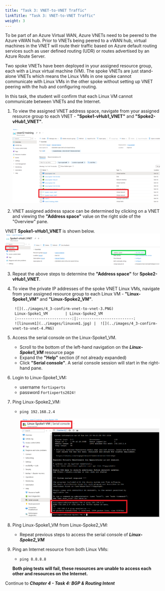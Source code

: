 ```yaml
---
title: "Task 3: VNET-to-VNET Traffic"
linkTitle: "Task 3: VNET-to-VNET Traffic"
weight: 3
---
```


To be part of an Azure Virtual WAN, Azure VNETs need to be peered to the Azure vWAN hub. Prior to VNETs being peered to a vWAN hub, virtual machines in the VNET will route their traffic based on Azure default routing services such as user defined routing (UDR) or routes advertised by an Azure Route Server.

Two spoke VNETs have been deployed in your assigned resource group, each with a Linux virtual machine (VM). The spoke VNETs are just stand-alone VNETs which means the Linux VMs in one spoke cannot communicate with Linux VMs in the other spoke without setting up VNET peering with the hub and configuring routing.

In this task, the student will confirm that each Linux VM cannot communicate between VNETs and the Internet.

1. To view the assigned VNET address space, navigate from your assigned resource group to each VNET - **"Spoke1-vHub1_VNET"** and **"Spoke2-vHub1_VNET"**.

    ![](../images/4_3-confirm-vnet-to-vnet-1.PNG)

2. VNET assigned address space can be determined by clicking on a VNET and viewing the **"Address space"** value on the right side of the "Overview" pane.

VNET **Spoke1-vHub1_VNET** is shown below.
    ![](../images/4_3-confirm-vnet-to-vnet-2.PNG)

3. Repeat the above steps to determine the **"Address space"** for **Spoke2-vHub1_VNET**.

4. To view the private IP addresses of the spoke VNET Linux VMs, navigate from your assigned resource group to each Linux VM - **"Linux-Spoke1_VM"** and **"Linux-Spoke2_VM"**.

        ![](../images/4_3-confirm-vnet-to-vnet-3.PNG)
        Linux-Spoke1_VM        | Linux-Spoke2_VM
        :-------------------------:|:-------------------------:
        ![linuxvm1](../images/linuxvm1.jpg) |  ![](../images/4_3-confirm-vnet-to-vnet-4.PNG)

5. Access the serial console on the Linux-Spoke1_VM.

    - Scroll to the bottom of the left-hand navigation on the ***Linux-Spoke1_VM*** resource page
    - Expand the **"Help"** section (if not already expanded)
    - Click **"Serial console"**.  A serial console session will start in the right-hand pane.

6. Login to Linux-Spoke1_VM:

    - username `fortixperts`
    - password `Fortixperts2024!`

7. Ping Linux-Spoke2_VM:

    - `ping 192.168.2.4`

        ![](../images/4_3-confirm-vnet-to-vnet-5.PNG)

8. Ping Linux-Spoke1_VM from Linux-Spoke2_VM:

    - Repeat previous steps to access the serial console of ***Linux-Spoke2_VM***

9. Ping an Internet resource from both Linux VMs:

    - `ping 8.8.8.8`

    **Both ping tests will fail, these resources are unable to access each other and resources on the Internet.**

Continue to ***Chapter 4 - Task 4: BGP & Routing Intent***
